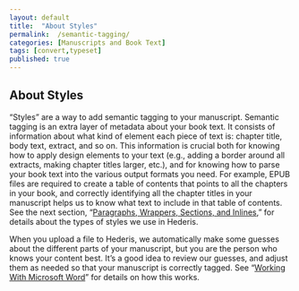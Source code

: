 ```yaml
---
layout: default
title:  "About Styles"
permalink:  /semantic-tagging/
categories: [Manuscripts and Book Text]
tags: [convert,typeset]
published: true
---
```


<section data-type="chapter" class="hsecchapter" data-hederis-type="hsecchapter" id="semantic-tagging" data-pi-attrs="id: semantic-tagging; data-tags: convert,typeset;" role="doc-chapter" data-tags="convert,typeset" data-author-name=" " data-book-title=" " title="About Styles"><h1 data-hederis-type="hblkchaptitle" class="hblkchaptitle" id="p7NnNMTwl">About Styles</h1><p class="hblkp" data-hederis-type="hblkp" id="pdAYzLg39">&#8220;Styles&#8221; are a way to add semantic tagging to your manuscript. Semantic tagging is an extra layer of metadata about your book text. It consists of information about what kind of element each piece of text is: chapter title, body text, extract, and so on. This information is crucial both for knowing how to apply design elements to your text (e.g., adding a border around all extracts, making chapter titles larger, etc.), and for knowing how to parse your book text into the various output formats you need. For example, EPUB files are required to create a table of contents that points to all the chapters in your book, and correctly identifying all the chapter titles in your manuscript helps us to know what text to include in that table of contents. See the next section, &#8220;<a href="{% post_url 2020-08-25-11-ParagraphsWrappersSectionsandInlines %}" data-hederis-type="hspana" id="pCBxR7ZEf"><span class="Hyperlink" data-hederis-type="hspnspan" id="p1A2ErAvz">Paragraphs, Wrappers, Sections, and Inlines</span></a>,&#8221; for details about the types of styles we use in Hederis.</p><p class="hblkp" data-hederis-type="hblkp" id="pP8a0DzFT">When you upload a file to Hederis, we automatically make some guesses about the different parts of your manuscript, but you are the person who knows your content best. It&#8217;s a good idea to review our guesses, and adjust them as needed so that your manuscript is correctly tagged. See &#8220;<a href="{% post_url 2020-08-25-13-WorkingwithMicrosoftWord %}" data-hederis-type="hspana" id="pWYErcmfi"><span class="Hyperlink" data-hederis-type="hspnspan" id="pbxVoU6b9">Working With Microsoft Word</span></a>&#8221; for details on how this works.</p></section>